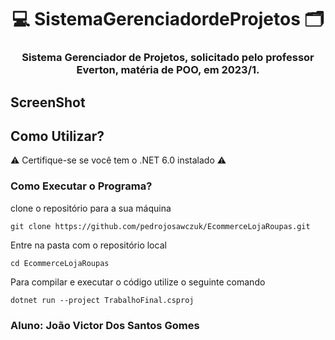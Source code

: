 <p align="center">
  <h1 align="center">💻 SistemaGerenciadordeProjetos 🗂<h3 align="center">Sistema Gerenciador de Projetos, solicitado pelo professor Everton, matéria de POO, em 2023/1.</h3>
</p>

## ScreenShot

## Como Utilizar?

⚠️ Certifique-se se você tem o .NET 6.0 instalado ⚠️

### Como Executar o Programa?

clone o repositório para a sua máquina

```
git clone https://github.com/pedrojosawczuk/EcommerceLojaRoupas.git
```

Entre na pasta com o repositório local

```
cd EcommerceLojaRoupas
```

Para compilar e executar o código utilize o seguinte comando

```
dotnet run --project TrabalhoFinal.csproj
```

### Aluno: João Victor Dos Santos Gomes
